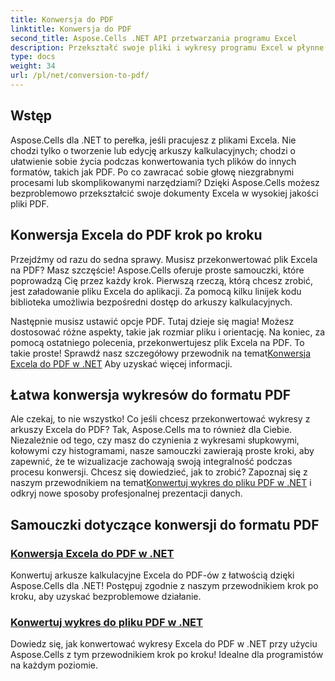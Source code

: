```yaml
---
title: Konwersja do PDF
linktitle: Konwersja do PDF
second_title: Aspose.Cells .NET API przetwarzania programu Excel
description: Przekształć swoje pliki i wykresy programu Excel w płynne pliki PDF dzięki naszym łatwym w użyciu samouczkom Aspose.Cells dla platformy .NET.
type: docs
weight: 34
url: /pl/net/conversion-to-pdf/
---
```

## Wstęp

Aspose.Cells dla .NET to perełka, jeśli pracujesz z plikami Excela. Nie chodzi tylko o tworzenie lub edycję arkuszy kalkulacyjnych; chodzi o ułatwienie sobie życia podczas konwertowania tych plików do innych formatów, takich jak PDF. Po co zawracać sobie głowę niezgrabnymi procesami lub skomplikowanymi narzędziami? Dzięki Aspose.Cells możesz bezproblemowo przekształcić swoje dokumenty Excela w wysokiej jakości pliki PDF. 

## Konwersja Excela do PDF krok po kroku

Przejdźmy od razu do sedna sprawy. Musisz przekonwertować plik Excela na PDF? Masz szczęście! Aspose.Cells oferuje proste samouczki, które poprowadzą Cię przez każdy krok. Pierwszą rzeczą, którą chcesz zrobić, jest załadowanie pliku Excela do aplikacji. Za pomocą kilku linijek kodu biblioteka umożliwia bezpośredni dostęp do arkuszy kalkulacyjnych.

 Następnie musisz ustawić opcje PDF. Tutaj dzieje się magia! Możesz dostosować różne aspekty, takie jak rozmiar pliku i orientację. Na koniec, za pomocą ostatniego polecenia, przekonwertujesz plik Excela na PDF. To takie proste! Sprawdź nasz szczegółowy przewodnik na temat[Konwersja Excela do PDF w .NET](./excel-to-pdf-conversion/) Aby uzyskać więcej informacji.

## Łatwa konwersja wykresów do formatu PDF

Ale czekaj, to nie wszystko! Co jeśli chcesz przekonwertować wykresy z arkuszy Excela do PDF? Tak, Aspose.Cells ma to również dla Ciebie. Niezależnie od tego, czy masz do czynienia z wykresami słupkowymi, kołowymi czy histogramami, nasze samouczki zawierają proste kroki, aby zapewnić, że te wizualizacje zachowają swoją integralność podczas procesu konwersji. Chcesz się dowiedzieć, jak to zrobić? Zapoznaj się z naszym przewodnikiem na temat[Konwertuj wykres do pliku PDF w .NET](./convert-chart-to-pdf/) i odkryj nowe sposoby profesjonalnej prezentacji danych.

## Samouczki dotyczące konwersji do formatu PDF
### [Konwersja Excela do PDF w .NET](./excel-to-pdf-conversion/)
Konwertuj arkusze kalkulacyjne Excela do PDF-ów z łatwością dzięki Aspose.Cells dla .NET! Postępuj zgodnie z naszym przewodnikiem krok po kroku, aby uzyskać bezproblemowe działanie.
### [Konwertuj wykres do pliku PDF w .NET](./convert-chart-to-pdf/)
Dowiedz się, jak konwertować wykresy Excela do PDF w .NET przy użyciu Aspose.Cells z tym przewodnikiem krok po kroku! Idealne dla programistów na każdym poziomie.